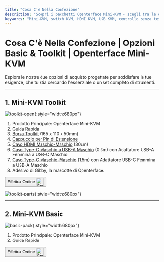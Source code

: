 ```yaml
---
title: "Cosa C'è Nella Confezione"
description: "Scopri i pacchetti Openterface Mini-KVM - scegli tra le opzioni Basic e Toolkit. Soluzione KVM completa con connettività HDMI, USB-C e accessori per una gestione dei dispositivi senza interruzioni."
keywords: "Mini-KVM, switch KVM, HDMI KVM, USB KVM, controllo senza testa, periferiche del computer, kit KVM, accessori KVM, configurazione lavoro remoto, controllo multi-dispositivo"
---
```


# **Cosa C'è Nella Confezione** | Opzioni Basic & Toolkit | Openterface Mini-KVM

Esplora le nostre due opzioni di acquisto progettate per soddisfare le tue esigenze, che tu stia cercando l'essenziale o un set completo di strumenti.

---

## 1. Mini-KVM **Toolkit**

![toolkit-open](https://assets.openterface.com/images/product/toolkit-open.webp){:style="width:680px"}

1. Prodotto Principale: Openterface Mini-KVM
2. Guida Rapida
3. [Borsa Toolkit](/product/accessories/#openterface-toolkit-bag) (165 x 110 x 50mm)
4. [Cappuccio per Pin di Estensione](../extension-pins)
5. [Cavo HDMI Maschio-Maschio](/product/accessories/#hdmi-male-to-male-cable) (30cm)
6. [Cavo Type-C Maschio a USB-A Maschio](/product/accessories/#type-c-to-usb-a-cable-with-adapter) (0.3m) con Adattatore USB-A Femmina a USB-C Maschio
7. [Cavo Type-C Maschio-Maschio](/product/accessories/#upgraded-nylon-usb-c-cable-240w-fast-charging-10gbps-data-transfer) (1.5m) con Adattatore USB-C Femmina a USB-A Maschio
8. Adesivo di Gibby, la mascotte di Openterface.

<button class="md-button" onclick="window.location.href='https://www.crowdsupply.com/techxartisan/openterface-mini-kvm#products'"> Effettua Ordine <img src="https://assets.openterface.com/images/trademark/crowd-supply.svg" alt="Crowd Supply" style="vertical-align: middle; height: 26px;"></button>

![toolkit-parts](https://assets.openterface.com/images/product/toolkit-parts.webp){:style="width:680px"}

---

## 2. Mini-KVM **Basic**

![basic-pack](https://assets.openterface.com/images/product/basic-with-maunal.webp){:style="width:680px"}

1. Prodotto Principale: Openterface Mini-KVM
2. Guida Rapida

<button class="md-button" onclick="window.location.href='https://www.crowdsupply.com/techxartisan/openterface-mini-kvm#products'"> Effettua Ordine <img src="https://assets.openterface.com/images/trademark/crowd-supply.svg" alt="Crowd Supply" style="vertical-align: middle; height: 26px;"></button>
